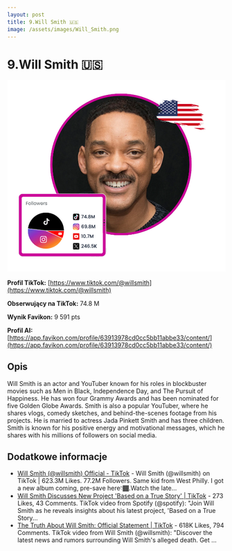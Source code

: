 ```yaml
---
layout: post
title: 9.Will Smith 🇺🇸
image: /assets/images/Will_Smith.png
---
```


# 9.Will Smith 🇺🇸

![9.Will Smith 🇺🇸](/assets/images/Will_Smith.png)

**Profil TikTok:** [https://www.tiktok.com/@willsmith](https://www.tiktok.com/@willsmith)

**Obserwujący na TikTok:** 74.8 M

**Wynik Favikon:** 9 591 pts

**Profil AI:** [https://app.favikon.com/profile/63913978cd0cc5bb11abbe33/content/](https://app.favikon.com/profile/63913978cd0cc5bb11abbe33/content/)

## Opis

Will Smith is an actor and YouTuber known for his roles in blockbuster movies such as Men in Black, Independence Day, and The Pursuit of Happiness. He has won four Grammy Awards and has been nominated for five Golden Globe Awards. Smith is also a popular YouTuber, where he shares vlogs, comedy sketches, and behind-the-scenes footage from his projects. He is married to actress Jada Pinkett Smith and has three children. Smith is known for his positive energy and motivational messages, which he shares with his millions of followers on social media.

## Dodatkowe informacje

- [Will Smith (@willsmith) Official - TikTok](https://www.tiktok.com/@willsmith/) - Will Smith (@willsmith) on TikTok | 623.3M Likes. 77.2M Followers. Same kid from West Philly. I got a new album coming, pre-save here👇🏾.Watch the late...
- [Will Smith Discusses New Project 'Based on a True Story' | TikTok](https://www.tiktok.com/@spotify/video/7488424981651524906) - 273 Likes, 43 Comments. TikTok video from Spotify (@spotify): "Join Will Smith as he reveals insights about his latest project, 'Based on a True Story...
- [The Truth About Will Smith: Official Statement | TikTok](https://www.tiktok.com/@willsmith/video/7291021635694365995) - 618K Likes, 794 Comments. TikTok video from Will Smith (@willsmith): "Discover the latest news and rumors surrounding Will Smith's alleged death. Get ...

